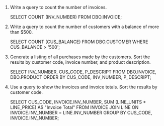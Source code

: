 1.  Write a query to count the number of invoices.

      SELECT COUNT (INV_NUMBER)
      FROM DBO.INVOICE;

2.  Write a query to count the number of customers with a balance of more than $500.

      SELECT COUNT (CUS_BALANCE)
      FROM DBO.CUSTOMER
      WHERE CUS_BALANCE > '500';

3.  Generate a listing of all purchases made by the customers. Sort the results by customer code, invoice number, and product description.

      SELECT INV_NUMBER, CUS_CODE, P_DESCRIPT
      FROM DBO.INVOICE, DBO.PRODUCT
      ORDER BY CUS_CODE, INV_NUMBER, P_DESCRIPT;

4.  Use a query to show the invoices and invoice totals. Sort the results by customer code.

      SELECT CUS_CODE, INVOICE.INV_NUMBER, SUM (LINE_UNITS * LINE_PRICE) AS "Invoice Total"
      FROM INVOICE JOIN LINE ON INVOICE.INV_NUMBER = LINE.INV_NUMBER
      GROUP BY CUS_CODE, INVOICE.INV_NUMBER;


